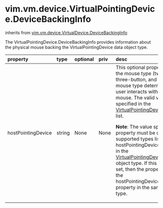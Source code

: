vim.vm.device.VirtualPointingDevice.DeviceBackingInfo
=====================================================
inherits from [vim.vm.device.VirtualDevice.DeviceBackingInfo](docs/vim.vm.device.VirtualDevice.DeviceBackingInfo.md)


The VirtualPointingDevice.DeviceBackingInfo provides information about    the physical mouse backing the VirtualPointingDevice data object    type.

| property | type | optional | priv | desc |
|:---------|:-----|:---------|:-----|:-----|
| hostPointingDevice | string | None | None | This optional property defines the mouse type (two-button,    three-button, and so on).  The mouse type    determines how the user interacts with the host mouse.     The valid values are specified in the     <a href="vim.vm.device.VirtualPointingDeviceOption.DeviceBackingOption.HostPointingDeviceChoice.md">VirtualPointingDeviceHostChoice</a> list.   <p>   <b>Note</b>:  The value specified by this property must be    one of the supported types listed in the hostPointingDevices.value    array in the <a href="vim.vm.device.VirtualPointingDeviceOption.md">VirtualPointingDeviceOption</a> data object type.  If this property is    not set, then the property defaults to the    hostPointingDevices.defaultIndex property in the same data    object type. |


